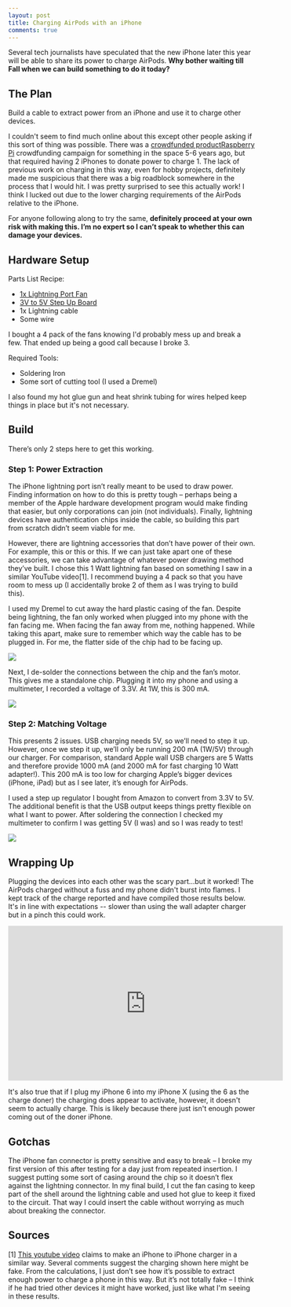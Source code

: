 ```yaml
---
layout: post
title: Charging AirPods with an iPhone
comments: true
---
```


<meta property="og:image" content="http://raw.githubusercontent.com/sunnybala/sunnybala.github.io/master/assets/solder_lightning.jpg"/>

Several tech journalists have speculated that the new iPhone later this year will be able to share its power to charge AirPods. **Why bother waiting till Fall when we can build something to do it today?**

<style>
.center {
    display: block;
    margin-left: auto;
    margin-right: auto;
}

</style>

## The Plan

Build a cable to extract power from an iPhone and use it to charge other devices. 

I couldn't seem to find much online about this except other people asking if this sort of thing was possible. There was a [crowdfunded product](https://www.indiegogo.com/projects/chargebite-a-social-charger "Indiegogo")[Raspberry Pi](https://www.amazon.com/CanaKit-Raspberry-Micro-Supply-Listed/dp/B01C6FFNY4 "Amazon") crowdfunding campaign </a> for something in the space 5-6 years ago, but that required having 2 iPhones to donate power to charge 1. The lack of previous work on charging in this way, even for hobby projects, definitely made me suspicious that there was a big roadblock somewhere in the process that I would hit. I was pretty surprised to see this actually work! I think I lucked out due to the lower charging requirements of the AirPods relative to the iPhone.

For anyone following along to try the same, **definitely proceed at your own risk with making this. I’m no expert so I can’t speak to whether this can damage your devices.**

## Hardware Setup

Parts List Recipe:
- [1x Lightning Port Fan](https://www.amazon.com/gp/product/B078P7WVKD "Amazon")
- [3V to 5V Step Up Board](https://www.amazon.com/gp/product/B07F266X24 "Amazon")
- 1x Lightning cable
- Some wire

I bought a 4 pack of the fans knowing I'd probably mess up and break a few. That ended up being a good call because I broke 3. 

Required Tools:
- Soldering Iron
- Some sort of cutting tool (I used a Dremel)

I also found my hot glue gun and heat shrink tubing for wires helped keep things in place but it's not necessary.

## Build

 There’s only 2 steps here to get this working.

### Step 1: Power Extraction

The iPhone lightning port isn’t really meant to be used to draw power. Finding information on how to do this is pretty tough – perhaps being a member of the Apple hardware development program would make finding that easier, but only corporations can join (not individuals). Finally, lightning devices have authentication chips inside the cable, so building this part from scratch didn’t seem viable for me.

However, there are lightning accessories that don’t have power of their own. For example, this or this or this. If we can just take apart one of these accessories, we can take advantage of whatever power drawing method they’ve built. I chose this 1 Watt lightning fan based on something I saw in a similar YouTube video[1]. I recommend buying a 4 pack so that you have room to mess up (I accidentally broke 2 of them as I was trying to build this).

I used my Dremel to cut away the hard plastic casing of the fan. Despite being lightning, the fan only worked when plugged into my phone with the fan facing me. When facing the fan away from me, nothing happened. While taking this apart, make sure to remember which way the cable has to be plugged in. For me, the flatter side of the chip had to be facing up.

<img src="https://raw.githubusercontent.com/sunnybala/sunnybala.github.io/master/assets/fan_cut.jpg" class="center"/>

Next, I de-solder the connections between the chip and the fan’s motor. This gives me a standalone chip. Plugging it into my phone and using a multimeter, I recorded a voltage of 3.3V. At 1W, this is 300 mA.

<img src="https://raw.githubusercontent.com/sunnybala/sunnybala.github.io/master/assets/de_solder.jpg" class="center"/>

### Step 2: Matching Voltage

This presents 2 issues. USB charging needs 5V, so we’ll need to step it up. However, once we step it up, we’ll only be running 200 mA (1W/5V) through our charger. For comparison, standard Apple wall USB chargers are 5 Watts and therefore provide 1000 mA (and 2000 mA for fast charging 10 Watt adapter!). This 200 mA is too low for charging Apple’s bigger devices (iPhone, iPad) but as I see later, it’s enough for AirPods.

I used a step up regulator I bought from Amazon to convert from 3.3V to 5V. The additional benefit is that the USB output keeps things pretty flexible on what I want to power. After soldering the connection I checked my multimeter to confirm I was getting 5V (I was) and so I was ready to test!

<img src="https://raw.githubusercontent.com/sunnybala/sunnybala.github.io/master/assets/solder_lightning.jpg" class="center"/>

## Wrapping Up

Plugging the devices into each other was the scary part...but it worked! The AirPods charged without a fuss and my phone didn't burst into flames. I kept track of the charge reported and have compiled those results below. It's in  line with expectations -- slower than using the wall adapter charger but in a pinch this could work.

<iframe width="560" height="315" class="center" src="https://www.youtube.com/watch?v=kXKbaTPtOZc?rel=0" frameborder="0" allow="autoplay; encrypted-media" allowfullscreen></iframe>

It's also true that if I plug my iPhone 6 into my iPhone X (using the 6 as the charge doner) the charging does appear to activate, however, it doesn't seem to actually charge. This is likely because there just isn't enough power coming out of the doner iPhone. 

## Gotchas

The iPhone fan connector is pretty sensitive and easy to break – I broke my first version of this after testing for a day just from repeated insertion. I suggest putting some sort of casing around the chip so it doesn’t flex against the lightning connector. In my final build, I cut the fan casing to keep part of the shell around the lightning cable and used hot glue to keep it fixed to the circuit. That way I could insert the cable without worrying as much about breaking the connector.

 
## Sources

[1] [This youtube video](https://www.youtube.com/watch?v=UTcHMXF6P9M) claims to make an iPhone to iPhone charger in a similar way. Several comments suggest the charging shown here might be fake. From the calculations, I just don’t see how it’s possible to extract enough power to charge a phone in this way. But it’s not totally fake – I think if he had tried other devices it might have worked, just like what I'm seeing in these results. 